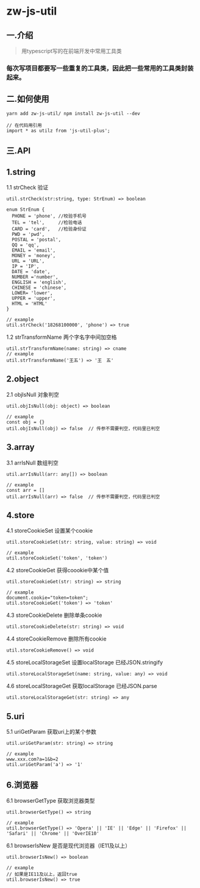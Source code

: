 # zw-js-util
## 一.介绍 
> 用typescript写的在前端开发中常用工具类

### 每次写项目都要写一些重复的工具类，因此把一些常用的工具类封装起来。

## 二.如何使用
```
yarn add zw-js-util/ npm install zw-js-util --dev

// 在代码用引用
import * as utilz from 'js-util-plus';
```

## 三.API

## 1.string

1.1 strCheck 验证 

```
util.strCheck(str:string, type: StrEnum) => boolean

enum StrEnum {
  PHONE = 'phone', //校验手机号
  TEL = 'tel',     //检验电话
  CARD = 'card',   //检验身份证 
  PWD = 'pwd',     
  POSTAL = 'postal',
  QQ = 'qq', 
  EMAIL = 'email',
  MONEY = 'money',
  URL = 'URL',
  IP = 'IP',
  DATE = 'date',
  NUMBER ='number',
  ENGLISH = 'english',
  CHINESE = 'chinese',
  LOWER= 'lower',
  UPPER = 'upper',
  HTML = 'HTML'
}

// example
util.strCheck('18268100000', 'phone') => true
```

1.2 strTransformName 两个字名字中间加空格
```
util.strTransformName(name: string) => cname
// example
util.strTransformName('王五') => '王　五'
```

## 2.object 
2.1 objIsNull 对象判空 
```
util.objIsNull(obj: object) => boolean

// example
const obj = {} 
util.objIsNull(obj) => false  // 传参不需要判空，代码里已判空
```

## 3.array 
3.1 arrIsNull 数组判空
```
util.arrIsNull(arr: any[]) => boolean

// example
const arr = [] 
util.arrIsNull(arr) => false  // 传参不需要判空，代码里已判空
```

## 4.store
4.1 storeCookieSet 设置某个cookie
```
util.storeCookieSet(str: string, value: string) => void

// example
util.storeCookieSet('token', 'token')
```

4.2 storeCookieGet 获得coookie中某个值 
```
util.storeCookieGet(str: string) => string

// example
document.cookie="token=token";
util.storeCookieGet('token') => 'token'
```

4.3 storeCookieDelete 删除单条cookie
```
util.storeCookieDelete(str: string) => void 
```

4.4 storeCookieRemove  删除所有cookie
```
util.storeCookieRemove() => void
```
4.5 storeLocalStorageSet 设置localStorage 已经JSON.stringify
```
util.storeLocalStorageSet(name: string, value: any) => void
```

4.6  storeLocalStorageGet  获取localStorage 已经JSON.parse
```
util.storeLocalStorageGet(str: string) => any 
```


## 5.uri
5.1 uriGetParam 获取uri上的某个参数
```
util.uriGetParam(str: string) => string

// example
www.xxx.com?a=1&b=2
util.uriGetParam('a') => '1'
```

## 6.浏览器
6.1 browserGetType 获取浏览器类型
```
util.browserGetType() => string

// example
util.browserGetType() => 'Opera' || 'IE' || 'Edge' || 'Firefox' || 'Safari' || 'Chrome' || 'OverIE10'
```

6.1 browserIsNew 是否是现代浏览器（IE11及以上）
```
util.browserIsNew() => boolean

// example
// 如果是IE11及以上，返回true
util.browserIsNew() => true 
```
